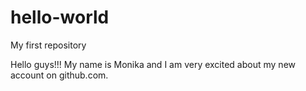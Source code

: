 # hello-world
My first repository

Hello guys!!!
My name is Monika and I am very excited about my new account on github.com. 
